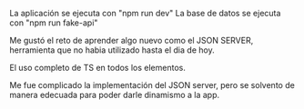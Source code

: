 La aplicación se ejecuta con "npm run dev"
La base de datos se ejecuta con "npm run fake-api"

Me gustó el reto de aprender algo nuevo como el JSON SERVER, 
herramienta que no habia utilizado hasta el dia de hoy.

El uso completo de TS en todos los elementos.

Me fue complicado la implementación del JSON server,
pero se solvento de manera edecuada para poder darle
dinamismo a la app.